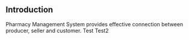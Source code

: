 ## Introduction
Pharmacy Management System provides effective connection between producer, seller and customer.
Test
Test2